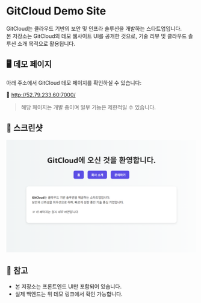 # GitCloud Demo Site

GitCloud는 클라우드 기반의 보안 및 인프라 솔루션을 개발하는 스타트업입니다.  
본 저장소는 GitCloud의 데모 웹사이트 UI를 공개한 것으로, 기술 리뷰 및 클라우드 솔루션 소개 목적으로 활용됩니다.

## 🖥️ 데모 페이지

아래 주소에서 GitCloud 데모 페이지를 확인하실 수 있습니다:

🔗 http://52.79.233.60:7000/

> 해당 페이지는 개발 중이며 일부 기능은 제한적일 수 있습니다.

## 📸 스크린샷

![메인 페이지 미리보기](screenshots/preview.png)

## 📎 참고

- 본 저장소는 프론트엔드 UI만 포함되어 있습니다.
- 실제 백엔드는 위 데모 링크에서 확인 가능합니다.
